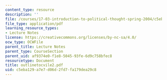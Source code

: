 ```yaml
---
content_type: resource
description: ''
file: /courses/17-03-introduction-to-political-thought-spring-2004/c5eba129a7e7d06d2fd7fa179dea29c8_outlinetocvile2.pdf
file_type: application/pdf
learning_resource_types:
- Lecture Notes
license: https://creativecommons.org/licenses/by-nc-sa/4.0/
ocw_type: OCWFile
parent_title: Lecture Notes
parent_type: CourseSection
parent_uid: af9374e0-f1e8-5045-93fe-6d9c758bfec8
resourcetype: Document
title: outlinetocvile2.pdf
uid: c5eba129-a7e7-d06d-2fd7-fa179dea29c8
---
```

